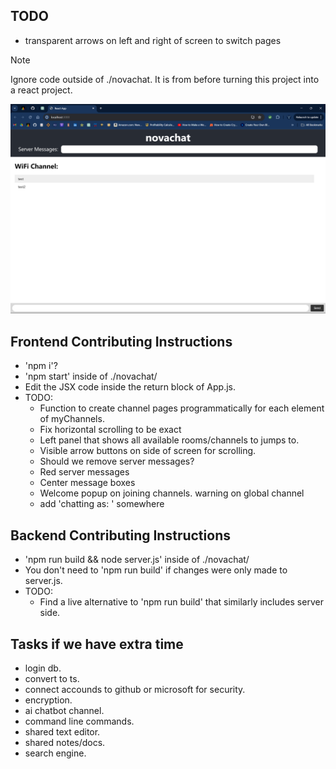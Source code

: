 ## TODO

- transparent arrows on left and right of screen to switch pages

> [!NOTE]
> Ignore code outside of ./novachat. It is from before turning this project into a react project.

![Alt text](./public/homepagescreenshot.png)

## Frontend Contributing Instructions

- 'npm i'?
- 'npm start' inside of ./novachat/
- Edit the JSX code inside the return block of App.js.
- TODO:
  - Function to create channel pages programmatically for each element of myChannels.
  - Fix horizontal scrolling to be exact
  - Left panel that shows all available rooms/channels to jumps to.
  - Visible arrow buttons on side of screen for scrolling.
  - Should we remove server messages?
  - Red server messages
  - Center message boxes
  - Welcome popup on joining channels. warning on global channel
  - add 'chatting as: ' somewhere

## Backend Contributing Instructions

- 'npm run build && node server.js' inside of ./novachat/
- You don't need to 'npm run build' if changes were only made to server.js.
- TODO:
  - Find a live alternative to 'npm run build' that similarly includes server side.

## Tasks if we have extra time

- login db.
- convert to ts.
- connect accounds to github or microsoft for security.
- encryption.
- ai chatbot channel.
- command line commands.
- shared text editor.
- shared notes/docs.
- search engine.

